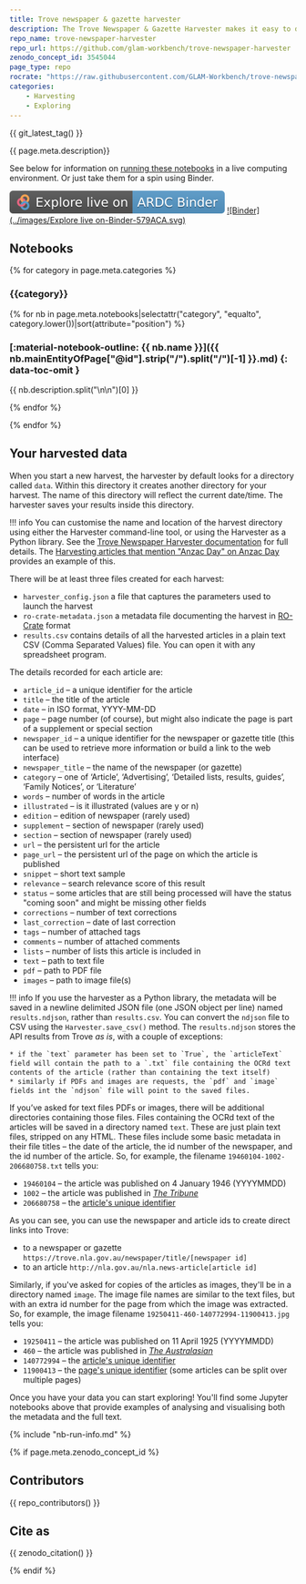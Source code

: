 ```yaml
---
title: Trove newspaper & gazette harvester
description: The Trove Newspaper & Gazette Harvester makes it easy to download large quantities of digitised articles from Trove's newspapers and gazettes. Just give it a search from the Trove web interface, and the harvester will save the metadata of all the articles in a CSV (spreadsheet) file for further analysis.
repo_name: trove-newspaper-harvester
repo_url: https://github.com/glam-workbench/trove-newspaper-harvester
zenodo_concept_id: 3545044
page_type: repo
rocrate: "https://raw.githubusercontent.com/GLAM-Workbench/trove-newspaper-harvester/master/ro-crate-metadata.json"
categories:
    - Harvesting
    - Exploring
---
```


{{ git_latest_tag() }}

{{ page.meta.description}}

See below for information on [running these notebooks](#run-these-notebooks) in a live computing environment. Or just take them for a spin using Binder.

[![ARDC Binder](../images/explore-live-on-ardc-binder.svg)](https://binderhub.rc.nectar.org.au/v2/gh/GLAM-Workbench/{{repo_name}}/HEAD?urlpath=lab/tree/index.ipynb)
[![Binder](../images/Explore live on-Binder-579ACA.svg)](https://mybinder.org/v2/gh/GLAM-Workbench/{{repo_name}}/HEAD?urlpath=lab/tree/index.ipynb)


## Notebooks

{% for category in page.meta.categories %}

### {{category}}

{% for nb in page.meta.notebooks|selectattr("category", "equalto", category.lower())|sort(attribute="position") %}

### [:material-notebook-outline: {{ nb.name }}]({{ nb.mainEntityOfPage["@id"].strip("/").split("/")[-1] }}.md) {: data-toc-omit }

{{ nb.description.split("\n\n")[0] }}

{% endfor %}

{% endfor %}

## Your harvested data

When you start a new harvest, the harvester by default looks for a directory called `data`. Within this directory it creates another directory for your harvest. The name of this directory will reflect the current date/time. The harvester saves your results inside this directory.

!!! info
    You can customise the name and location of the harvest directory using either the Harvester command-line tool, or using the Harvester as a Python library. See the [Trove Newspaper Harvester documentation](https://wragge.github.io/trove-newspaper-harvester/) for full details. The [Harvesting articles that mention "Anzac Day" on Anzac Day](harvest-specific-days.md) provides an example of this.

There will be at least three files created for each harvest:

* `harvester_config.json` a file that captures the parameters used to launch the harvest
* `ro-crate-metadata.json` a metadata file documenting the harvest in [RO-Crate](https://www.researchobject.org/ro-crate/) format
* `results.csv` contains details of all the harvested articles in a plain text CSV (Comma Separated Values) file. You can open it with any spreadsheet program.

The details recorded for each article are:

* `article_id` – a unique identifier for the article
* `title` – the title of the article
* `date` – in ISO format, YYYY-MM-DD
* `page` – page number (of course), but might also indicate the page is part of a supplement or special section
* `newspaper_id` – a unique identifier for the newspaper or gazette title (this can be used to retrieve more information or build a link to the web interface)
* `newspaper_title` – the name of the newspaper (or gazette)
* `category` – one of ‘Article’, ‘Advertising’, ‘Detailed lists, results, guides’, ‘Family Notices’, or ‘Literature’
* `words` – number of words in the article
* `illustrated` – is it illustrated (values are y or n)
* `edition` – edition of newspaper (rarely used)
* `supplement` – section of newspaper (rarely used)
* `section` – section of newspaper (rarely used)
* `url` – the persistent url for the article
* `page_url` – the persistent url of the page on which the article is published
* `snippet` – short text sample
* `relevance` – search relevance score of this result
* `status` – some articles that are still being processed will have the status "coming soon" and might be missing other fields
* `corrections` – number of text corrections
* `last_correction` – date of last correction
* `tags` – number of attached tags
* `comments` – number of attached comments
* `lists` – number of lists this article is included in
* `text` – path to text file
* `pdf` – path to PDF file
* `images` – path to image file(s)

!!! info
    If you use the harvester as a Python library, the metadata will be saved in a newline delimited JSON file (one JSON object per line) named `results.ndjson`, rather than `results.csv`. You can convert the `ndjson` file to CSV using the `Harvester.save_csv()` method. The `results.ndjson` stores the API results from Trove *as is*, with a couple of exceptions:

    * if the `text` parameter has been set to `True`, the `articleText` field will contain the path to a `.txt` file containing the OCRd text contents of the article (rather than containing the text itself)
    * similarly if PDFs and images are requests, the `pdf` and `image` fields int the `ndjson` file will point to the saved files.

If you’ve asked for text files PDFs or images, there will be additional directories containing those files. Files containing the OCRd text of the articles will be saved in a directory named `text`. These are just plain text files, stripped on any HTML. These files include some basic metadata in their file titles – the date of the article, the id number of the newspaper, and the id number of the article. So, for example, the filename `19460104-1002-206680758.txt` tells you:

* `19460104` – the article was published on 4 January 1946 (YYYYMMDD)
* `1002` – the article was published in [*The Tribune*](https://trove.nla.gov.au/newspaper/title/1002)
* `206680758` – the [article's unique identifier](http://nla.gov.au/nla.news-article206680758)

As you can see, you can use the newspaper and article ids to create direct links into Trove:

* to a newspaper or gazette `https://trove.nla.gov.au/newspaper/title/[newspaper id]`
* to an article `http://nla.gov.au/nla.news-article[article id]`

Similarly, if you've asked for copies of the articles as images, they'll be in a directory named `image`. The image file names are similar to the text files, but with an extra id number for the page from which the image was extracted. So, for example, the image filename `19250411-460-140772994-11900413.jpg` tells you:

* `19250411` – the article was published on 11 April 1925 (YYYYMMDD)
* `460` – the article was published in [*The Australasian*](https://trove.nla.gov.au/newspaper/title/460)
* `140772994` – the [article's unique identifier](http://nla.gov.au/nla.news-article140772994)
* `11900413` – the [page's unique identifier](https://trove.nla.gov.au/newspaper/page/11900413) (some articles can be split over multiple pages)

Once you have your data you can start exploring! You'll find some Jupyter notebooks above that provide examples of analysing and visualising both the metadata and the full text.

{% include "nb-run-info.md" %}

{% if page.meta.zenodo_concept_id %}

## Contributors

{{ repo_contributors() }}

## Cite as

{{ zenodo_citation() }}

{% endif %}
